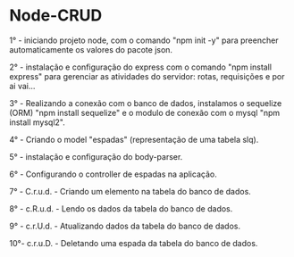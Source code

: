 # Node-CRUD
1° - iniciando projeto node, com o comando "npm init -y" para preencher automaticamente os valores do pacote json.

2° - instalação e configuração do express com o comando "npm install express" para gerenciar as atividades do servidor: rotas, requisições e por ai vai...

3° - Realizando a conexão com o banco de dados, instalamos o sequelize (ORM) "npm install sequelize" e o modulo de conexão com o mysql "npm install mysql2".

4° - Criando o model "espadas" (representação de uma tabela slq).

5° - instalação e configuração do body-parser.

6° - Configurando o controller de espadas na aplicação.

7° - C.r.u.d. - Criando um elemento na tabela do banco de dados.

8° - c.R.u.d. - Lendo os dados da tabela do banco de dados.

9° - c.r.U.d. - Atualizando dados da tabela do banco de dados.

10°- c.r.u.D. - Deletando uma espada da tabela do banco de dados.